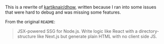 This is a rewrite of [kartiknair/dhow](https://github.com/kartiknair/dhow), written because I ran into some issues that were hard to debug and was missing some features.

From the original `README`:

>JSX-powered SSG for Node.js. Write logic like React with a directory-structure like Next.js but generate plain HTML with no client side JS.

